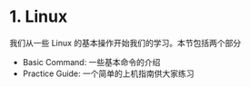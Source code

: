 # 1. Linux


我们从一些 Linux 的基本操作开始我们的学习。本节包括两个部分

- Basic Command: 一些基本命令的介绍
- Practice Guide: 一个简单的上机指南供大家练习


